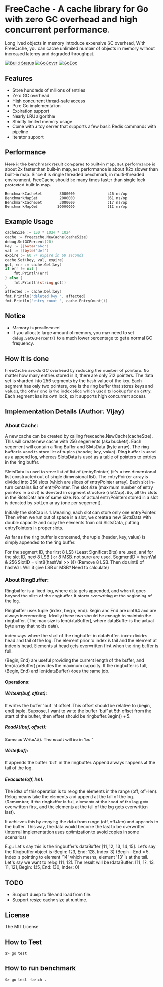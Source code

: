# FreeCache - A cache library for Go with zero GC overhead and high concurrent performance.

Long lived objects in memory introduce expensive GC overhead, With FreeCache, you can cache unlimited number of objects in memory 
without increased latency and degraded throughput. 

[![Build Status](https://travis-ci.org/coocood/freecache.png?branch=master)](https://travis-ci.org/coocood/freecache)
[![GoCover](http://gocover.io/_badge/github.com/coocood/freecache)](http://gocover.io/github.com/coocood/freecache)
[![GoDoc](https://godoc.org/github.com/coocood/freecache?status.svg)](https://godoc.org/github.com/coocood/freecache)

## Features

* Store hundreds of millions of entries
* Zero GC overhead
* High concurrent thread-safe access
* Pure Go implementation
* Expiration support
* Nearly LRU algorithm
* Strictly limited memory usage
* Come with a toy server that supports a few basic Redis commands with pipeline
* Iterator support

## Performance

Here is the benchmark result compares to built-in map, `Set` performance is about 2x faster than built-in map, `Get` performance is about 1/2x slower than built-in map. Since it is single threaded benchmark, in multi-threaded environment, 
FreeCache should be many times faster than single lock protected built-in map.

    BenchmarkCacheSet        3000000               446 ns/op
    BenchmarkMapSet          2000000               861 ns/op
    BenchmarkCacheGet        3000000               517 ns/op
    BenchmarkMapGet         10000000               212 ns/op

## Example Usage

```go
cacheSize := 100 * 1024 * 1024
cache := freecache.NewCache(cacheSize)
debug.SetGCPercent(20)
key := []byte("abc")
val := []byte("def")
expire := 60 // expire in 60 seconds
cache.Set(key, val, expire)
got, err := cache.Get(key)
if err != nil {
    fmt.Println(err)
} else {
    fmt.Println(string(got))
}
affected := cache.Del(key)
fmt.Println("deleted key ", affected)
fmt.Println("entry count ", cache.EntryCount())
```

## Notice

* Memory is preallocated.
* If you allocate large amount of memory, you may need to set `debug.SetGCPercent()`
to a much lower percentage to get a normal GC frequency.

## How it is done

FreeCache avoids GC overhead by reducing the number of pointers.
No matter how many entries stored in it, there are only 512 pointers.
The data set is sharded into 256 segments by the hash value of the key.
Each segment has only two pointers, one is the ring buffer that stores keys and values, 
the other one is the index slice which used to lookup for an entry.
Each segment has its own lock, so it supports high concurrent access.

## Implementation Details (Author: Vijay)
### About Cache:
A new cache can be created by calling freecache.NewCache(cacheSize). This will
create new cache with 256 segements (aka buckets). Each segement will
contain a Ring Buffer and SlotsData (byte array). The ring buffer is used
to store list of tuples (header, key, value). Ring buffer is used as a append log, whereas
SlotsData is used as a table of pointers to entries in the ring buffer.

SlotsData is used to store list of list of (entryPointer) (it's a two dimensional
list constructed out of single dimensional list). The entryPointer array is divided into
256 slots (which are slices of entryPointer array). Each slot in-turn contains
list of entryPointer. The slot size (maximum number of entry pointers in a
 slot) is denoted in segment structure (slotCap). So,
all the slots in the SlotsData are of same size. No. of actual entryPointers
stored in a slot is denoted by slotLen array (one per segement).

Initially the slotCap is 1. Meaning, each slot can store only one entryPointer.
Then when we run out of space in a slot, we create a new SlotsData with
double capacity and copy the elements from old SlotsData, putting entryPointers
in proper slots.

As far as the ring buffer is concerned, the tuple (header, key, value) is
simply appended to the ring buffer.

For the segment ID, the first 8 LSB (Least Significat Bits) are used, and for
the slot ID, next 8 LSB ( or 8 MSB, not sure) are used.
SegmentID = hashVal & 256
SlotID = uint8(hashVal >> 8)) (Remove 8 LSB. Then do uint8 of hashVal. Will it give LSB or MSB?
Need to calculate)

### About RingBuffer:
Ringbuffer is a fixed log, where data gets appended, and when it goes beyond the siize of the ringbuffer,
it starts overwriting at the beginning of the log.

Ringbuffer uses tuple (index, begin, end). Begin and End are uint64 and are always
incrementing. Ideally these two should be enough to maintain the ringbuffer. (The max size
is len(dataBuffer), where dataBuffer is the actual byte array that holds data).


index says where the start of the ringbuffer in dataBuffer. index divides head and tail of the
log. The element prior to index is tail and the element at index is head. Elements at head gets overwritten first
when the ring buffer is full.

(Begin, End) are useful providing the
current length of the buffer, and len(dataBuffer) provides the maximum capacity.
If the ringbuffer is full, (Begin, End) and len(dataBuffer) does the same job.

#### Operations:
##### WriteAt(buf, offset):
It writes the buffer 'buf' at offset. This offset should be relative to (begin, end)
tuple. Suppose, I want to write the buffer 'buf' at 5th offset from the start of the buffer,
then offset should be ringbuffer.Begin() + 5.

##### ReadAt(buf, offset):
Same as WriteAt(). The result will be in 'buf'

##### Write(buf):
It appends the buffer 'buf' in the ringbuffer. Append always happens at the tail of the log.

##### Evacuate(off, len):
The idea of this operation is to relog the elements in the range (off, off+len). Relog means take the
elements and append at the tail of the log. (Remember, if the ringbuffer is full, elements at the head
of the log gets overwritten first, and the elements at the tail of the log gets overwritten last).

It achieves this by copying the data from range (off, off+len) and appends to the buffer. This way,
the data would become the last to be overwritten. (Internal implementation uses optimization to
avoid copies in some scenarios)

E.g.: Let's say this is the ringbuffer's dataBuffer \[11, 12, 13, 14, 15\]. Let's say the Ringbuffer object
is (Begin: 123, End: 128, Index: 3) (Begin - End = 5. Index is pointing to element '14' which means,
element '13' is at the tail. Let's say we want to relog (11, 12). The result will be
(dataBuffer: \[11, 12, 13, 11, 12\], Begin: 125, End: 130, Index: 0)

## TODO

* Support dump to file and load from file.
* Support resize cache size at runtime.

## License

The MIT License

## How to Test
`$> go test`

## How to run benchmark
`$> go test -bench .`